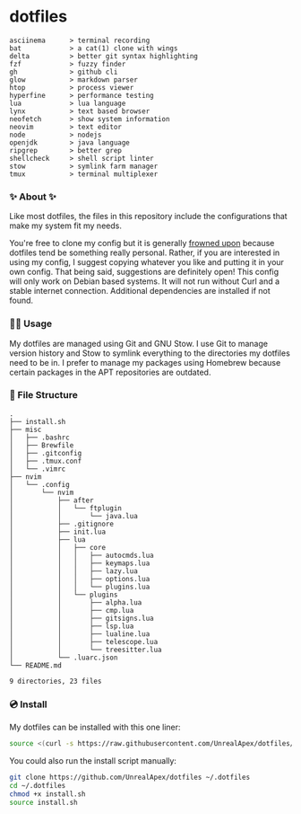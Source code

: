 # dotfiles

<!-- todo: insert image of rice here -->
```
asciinema      > terminal recording
bat            > a cat(1) clone with wings
delta          > better git syntax highlighting
fzf            > fuzzy finder 
gh             > github cli
glow           > markdown parser
htop           > process viewer
hyperfine      > performance testing
lua            > lua language
lynx           > text based browser
neofetch       > show system information
neovim         > text editor
node           > nodejs
openjdk        > java language
ripgrep        > better grep
shellcheck     > shell script linter
stow           > symlink farm manager
tmux           > terminal multiplexer
```

### ✨ About ✨
Like most dotfiles, the files in this repository include the configurations that make my system fit my needs.

You're free to clone my config but it is generally [frowned upon](https://www.anishathalye.com/2014/08/03/managing-your-dotfiles/#dotfiles-are-not-meant-to-be-forked) because dotfiles tend be something really personal. Rather, if you are interested in using my config, I suggest copying whatever you like and putting it in your own config.
That being said, suggestions are definitely open! This config will only work on Debian based systems. It will not run without Curl and a stable internet connection. Additional dependencies are installed if not found.


### 👨‍💻 Usage
My dotfiles are managed using Git and GNU Stow. I use Git to manage version history and Stow to symlink everything to the directories my dotfiles need to be in. I prefer to manage my packages using Homebrew because certain packages in the APT repositories are outdated.

### 📂 File Structure
<!-- tree -a -I .git -->
```
.
├── install.sh
├── misc
│   ├── .bashrc
│   ├── Brewfile
│   ├── .gitconfig
│   ├── .tmux.conf
│   └── .vimrc
├── nvim
│   └── .config
│       └── nvim
│           ├── after
│           │   └── ftplugin
│           │       └── java.lua
│           ├── .gitignore
│           ├── init.lua
│           ├── lua
│           │   ├── core
│           │   │   ├── autocmds.lua
│           │   │   ├── keymaps.lua
│           │   │   ├── lazy.lua
│           │   │   ├── options.lua
│           │   │   └── plugins.lua
│           │   └── plugins
│           │       ├── alpha.lua
│           │       ├── cmp.lua
│           │       ├── gitsigns.lua
│           │       ├── lsp.lua
│           │       ├── lualine.lua
│           │       ├── telescope.lua
│           │       └── treesitter.lua
│           └── .luarc.json
└── README.md

9 directories, 23 files
```

### 💿 Install
My dotfiles can be installed with this one liner:

```sh
source <(curl -s https://raw.githubusercontent.com/UnrealApex/dotfiles/master/install.sh)
```
You could also run the install script manually:
```sh
git clone https://github.com/UnrealApex/dotfiles ~/.dotfiles
cd ~/.dotfiles
chmod +x install.sh
source install.sh
```
